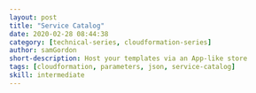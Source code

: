 ```yaml
---
layout: post
title: "Service Catalog"
date: 2020-02-28 08:44:38
category: [technical-series, cloudformation-series]
author: samGordon
short-description: Host your templates via an App-like store
tags: [cloudformation, parameters, json, service-catalog]
skill: intermediate
---
```

